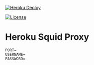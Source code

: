 [![Heroku Deploy](https://www.herokucdn.com/deploy/button.svg)](https://heroku.com/deploy?template=https://github.com/bensheldon/heroku-squid-proxy)

[![License](https://img.shields.io/badge/license-MIT-green.svg)](LICENSE.txt)

# Heroku Squid Proxy

```
PORT=
USERNAME=
PASSWORD=
```
